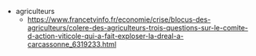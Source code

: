 - agriculteurs
	- https://www.francetvinfo.fr/economie/crise/blocus-des-agriculteurs/colere-des-agriculteurs-trois-questions-sur-le-comite-d-action-viticole-qui-a-fait-exploser-la-dreal-a-carcassonne_6319233.html